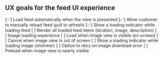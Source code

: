 ## UX goals for the feed UI experience

[✅] Load feed automatically when the view is presented
[✅] Allow customer to manually reload feed (pull to refresh)
[✅] Show a loading indicator while loading feed
[ ] Render all loaded feed items (location, image, description)
[ ] Image loading experience
    [ ] Load when image view is visible (on screen)
    [ ] Cancel when image view is out of screen
    [ ] Show a loading indicator while loading image (shimmer)
    [ ] Option to retry on image download error
    [ ] Preload when image view is nearly visible
 
